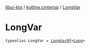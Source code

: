 [libui-ktx](../index.md) / [kotlinx.cinterop](index.md) / [LongVar](./-long-var.md)

# LongVar

`typealias LongVar = `[`LongVarOf`](-long-var-of/index.md)`<`[`Long`](https://kotlinlang.org/api/latest/jvm/stdlib/kotlin/-long/index.html)`>`